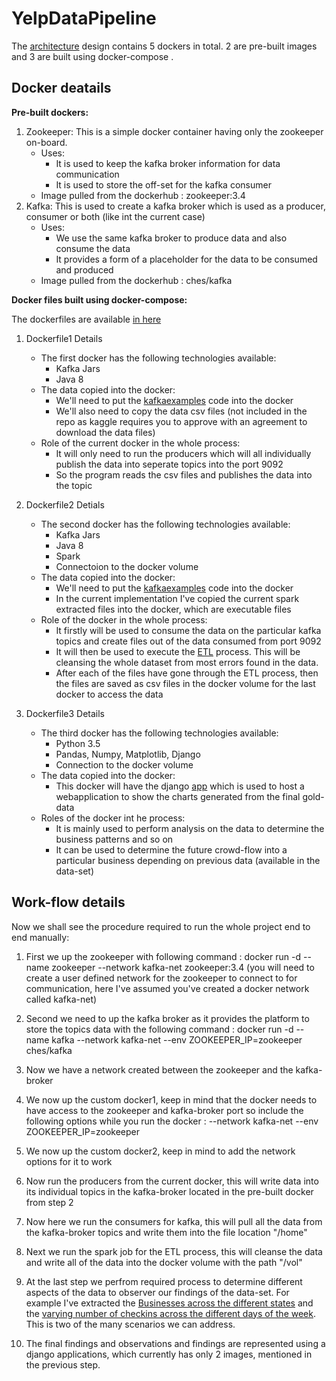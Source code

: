 # YelpDataPipeline
The [architecture](https://github.com/reachprajwal/YelpDataPipeline/blob/master/architecturalDesign.jpg) design contains 5 dockers in total. 2 are pre-built images and 3 are built using docker-compose .

## Docker deatails
**Pre-built dockers:**

1. Zookeeper:
This is a simple docker container having only the zookeeper on-board.
   - Uses:
        - It is used to keep the kafka broker information for data communication
        - It is used to store the off-set for the kafka consumer
   - Image pulled from the dockerhub : zookeeper:3.4
2. Kafka:
This is used to create a kafka broker which is used as a producer, consumer or both (like int the current case)
   - Uses:
     - We use the same kafka broker to produce data and also consume the data
     - It provides a form of a placeholder for the data to be consumed and produced
   - Image pulled from the dockerhub : ches/kafka


**Docker files built using docker-compose:**

The dockerfiles are available [in here](https://github.com/reachprajwal/YelpDataPipeline/tree/master/Dockerfiles)

1. Dockerfile1
Details
   - The first docker has the following technologies available:
        - Kafka Jars
        - Java 8
   - The data copied into the docker:
        - We'll need to put the [kafkaexamples](https://github.com/reachprajwal/YelpDataPipeline/tree/master/kafkaexamples) code into the docker
        - We'll also need to copy the data csv files (not included in the repo as kaggle requires you to approve with an agreement to download the data files)
   - Role of the current docker in the whole process:
        - It will only need to run the producers which will all individually publish the data into seperate topics into the port 9092
        - So the program reads the csv files and publishes the data into the topic 
            
2. Dockerfile2
Detials
   - The second docker has the following technologies available:
        - Kafka Jars
        - Java 8
        - Spark
        - Connectoion to the docker volume
   - The data copied into the docker:
        - We'll need to put the [kafkaexamples](https://github.com/reachprajwal/YelpDataPipeline/tree/master/kafkaexamples) code into the docker
        - In the current implementation I've copied the current spark extracted files into the docker, which are executable files
   - Role of the docker in the whole process:
        - It firstly will be used to consume the data on the particular kafka topics and create files out of the data consumed from port 9092
        - It will then be used to execute the [ETL](https://github.com/reachprajwal/YelpDataPipeline/blob/master/src/main/scala/yelpETL/yelpETL.scala) process. This will be cleansing the whole dataset from most errors found in the data.
        - After each of the files have gone through the ETL process, then the files are saved as csv files in the docker volume for the last docker to access the data
            
3. Dockerfile3
Details
   - The third docker has the following technologies available:
        - Python 3.5
        - Pandas, Numpy, Matplotlib, Django
        - Connection to the docker volume
   - The data copied into the docker:
        - This docker will have the django [app](https://github.com/reachprajwal/YelpDataPipeline/tree/master/yelpApp) which is used to host a webapplication to show the charts generated from the final gold-data
   - Roles of the docker int he process:
        - It is mainly used to perform analysis on the data to determine the business patterns and so on
        - It can be used to determine the future crowd-flow into a particular business depending on previous data (available in the data-set)
            
## Work-flow details
Now we shall see the procedure required to run the whole project end to end manually:

1. First we up the zookeeper with following command : docker run -d --name zookeeper --network kafka-net zookeeper:3.4 (you will need to create a user defined network for the zookeeper to connect to for communication, here I've assumed you've created a docker network called kafka-net)

2. Second we need to up the kafka broker as it provides the platform to store the topics data with the following command : docker run -d --name kafka --network kafka-net --env ZOOKEEPER_IP=zookeeper ches/kafka

3. Now we have a network created between the zookeeper and the kafka-broker 

4. We now up the custom docker1, keep in mind that the docker needs to have access to the zookeeper and kafka-broker port so include the following options while you run the docker : --network kafka-net --env ZOOKEEPER_IP=zookeeper
    
5. We now up the custom docker2, keep in mind to add the network options for it to work

6. Now run the producers from the current docker, this will write data into its individual topics in the kafka-broker located in the pre-built docker from step 2

7. Now here we run the consumers for kafka, this will pull all the data from the kafka-broker topics and write them into the file location "/home"

8. Next we run the spark job for the ETL process, this will cleanse the data and write all of the data into the docker volume with the path "/vol"

9. At the last step we perfrom required process to determine different aspects of the data to observer our findings of the data-set. For example I've extracted the [Businesses across the different states](https://github.com/reachprajwal/YelpDataPipeline/blob/master/yelpApp/charts/media/businesses.png) and the [varying number of checkins across the different days of the week](https://github.com/reachprajwal/YelpDataPipeline/blob/master/yelpApp/charts/media/checkings.png). This is two of the many scenarios we can address.

10. The final findings and observations and findings are represented using a django applications, which currently has only 2 images, mentioned in the previous step.
